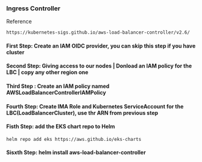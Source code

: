 ### Ingress Controller 

Reference
```
https://kubernetes-sigs.github.io/aws-load-balancer-controller/v2.6/
```
#### First Step:  Create an IAM OIDC provider, you can skip this step if you have cluster<br>

#### Second Step:  Giving access to our nodes | Donload an IAM policy for the LBC | copy any other region one<br>

#### Third Step :  Create an IAM policy named AWSLoadBalancerControllerIAMPolicy<br>

#### Fourth Step:  Create IMA Role and Kubernetes ServiceAccount for the LBC(LoadBalancerCluster), use thr ARN from previous step

#### Fisth Step:  add the EKS chart repo to Helm
```
helm repo add eks https://aws.github.io/eks-charts
```
#### Sisxth Step:  helm install aws-load-balancer-controller